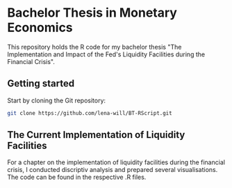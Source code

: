 # Bachelor Thesis in Monetary Economics
This repository holds the R code for my bachelor thesis "The Implementation and Impact of the Fed's Liquidity Facilities during the Financial Crisis".
## Getting started
Start by cloning the Git repository:
```sh
git clone https://github.com/lena-will/BT-RScript.git
```
## The Current Implementation of Liquidity Facilities
For a chapter on the implementation of liquidity facilities during the financial crisis, I conducted discriptiv analysis and prepared several visualisations. The code can be found in the respective .R files. 
